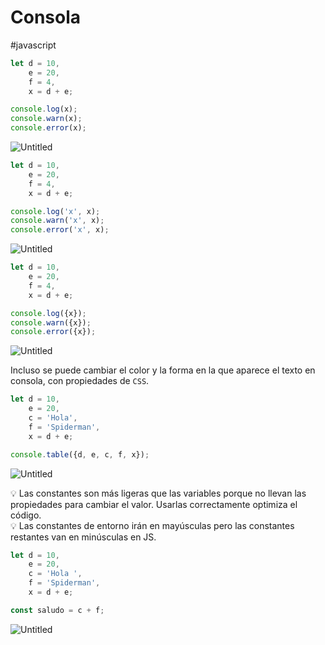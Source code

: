 # Consola
#javascript
```jsx
let d = 10, 
    e = 20, 
    f = 4,
    x = d + e;

console.log(x);
console.warn(x);
console.error(x);
```

![Untitled](00%20🌎%20DWEC%202022-2023/00%20UD2%20Fundamentos%20de%20JS%20Tipos%20primitivos%20Arrays/Anexos/Consola/Untitled.png)

```jsx
let d = 10, 
    e = 20, 
    f = 4,
    x = d + e;

console.log('x', x);
console.warn('x', x);
console.error('x', x);
```

![Untitled](00%20🌎%20DWEC%202022-2023/00%20UD2%20Fundamentos%20de%20JS%20Tipos%20primitivos%20Arrays/Anexos/Consola/Untitled%201.png)

```jsx
let d = 10, 
    e = 20, 
    f = 4,
    x = d + e;

console.log({x});
console.warn({x});
console.error({x});
```

![Untitled](00%20🌎%20DWEC%202022-2023/00%20UD2%20Fundamentos%20de%20JS%20Tipos%20primitivos%20Arrays/Anexos/Consola/Untitled%202.png)

Incluso se puede cambiar el color y la forma en la que aparece el texto en consola, con propiedades de `CSS`.

```jsx
let d = 10, 
    e = 20, 
    c = 'Hola',
    f = 'Spiderman',
    x = d + e;

console.table({d, e, c, f, x});
```

![Untitled](00%20🌎%20DWEC%202022-2023/00%20UD2%20Fundamentos%20de%20JS%20Tipos%20primitivos%20Arrays/Anexos/Consola/Untitled%203.png)

<aside>
💡 Las constantes son más ligeras que las variables porque no llevan las propiedades para cambiar el valor. Usarlas correctamente optimiza el código.

</aside>

<aside>
💡 Las constantes de entorno irán en mayúsculas pero las constantes restantes van en minúsculas en JS.

</aside>

```jsx
let d = 10, 
    e = 20, 
    c = 'Hola ',
    f = 'Spiderman',
    x = d + e;

const saludo = c + f;
```

![Untitled](00%20🌎%20DWEC%202022-2023/00%20UD2%20Fundamentos%20de%20JS%20Tipos%20primitivos%20Arrays/Anexos/Consola/Untitled%204.png)